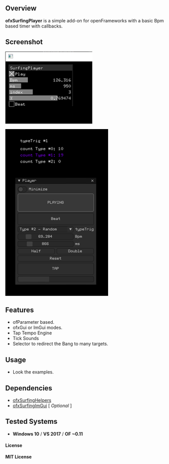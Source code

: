 ## Overview
**ofxSurfingPlayer** is a simple add-on for openFrameworks with a basic Bpm based timer with callbacks.

## Screenshot
![Screenshot](readme_files/Capture1.PNG?raw=true "ofxGui")  

![Screenshot](readme_files/Capture2.PNG?raw=true "ImGui")  

## Features
- ofParameter based. 
- ofxGui or ImGui modes.  
- Tap Tempo Engine  
- Tick Sounds
- Selector to redirect the Bang to many targets.

## Usage
- Look the examples.

## Dependencies
* [ofxSurfingHelpers](https://github.com/moebiussurfing/ofxSurfingHelpers)  
* [ofxSurfingImGui](https://github.com/moebiussurfing/ofxSurfingImGui)  [ _Optional_ ]

## Tested Systems
* **Windows 10** / **VS 2017** / **OF ~0.11**

#### License
**MIT License**